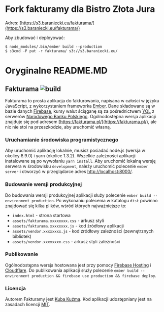 # Fork fakturamy dla Bistro Złota Jura

Adres: [https://s3.baraniecki.eu/fakturama/](https://s3.baraniecki.eu/fakturama/)

Aby zbudować i deployować:

```
$ node_modules/.bin/ember build --production
$ s3cmd -P put -r fakturama/ s3://s3.baraniecki.eu/
```

# Oryginalne README.MD

## Fakturama ![build](https://travis-ci.org/lowski/fakturama.svg?branch=master)

Fakturama to prosta aplikacja do fakturowania, napisana w całości w języku JavaScript, z wykorzystaniem frameworka [Ember](http://emberjs.com/). Dane składowane są w bazie danych [Firebase](https://www.firebase.com/), kursy walut ściąganę są za pośrednictwem [YQL](http://developer.yahoo.com/yql/) z serwerów [Narodowego Banku Polskiego](http://www.nbp.pl/kursy/xml/). Ogólnodostępna wersja aplikacji znajduje się pod adresem [https://fakturama.pl/](https://fakturama.pl/), ale nic nie stoi na przeszkodzie, aby uruchomić własną.

### Uruchamianie środowiska programistycznego

Aby uruchomić aplikację lokalnie, musisz posiadać node.js (wersja w okolicy 8.9.0) i yarn (okolice 1.3.2). Wszelkie zależności aplikacji instalowane są po wywołaniu `yarn install`. Aby uruchomić lokalną wersję serwera w środowisku `development`, należy uruchomić polecenie `ember server` i otworzyć w przeglądarce adres [http://localhost:8000/](http://localhost:8000/).

### Budowanie wersji produkcyjnej

Do budowania wersji produkcyjnej aplikacji służy polecenie `ember build --environment production`. Po wykonaniu polecenia w katalogu `dist` powinno znajdować się kilka plików, wśród których najważniejsze to:

* `index.html` - strona startowa
* `assets/fakturama.xxxxxxxx.css` - arkusz styli
* `assets/fakturama.xxxxxxxx.js` - kod źródłowy aplikacji
* `assets/vendor.xxxxxxxx.js` - kod źródłowy zależności (zewnętrznych bibliotek)
* `assets/vendor.xxxxxxxx.css` - arkusz styli zależności

### Publikowanie

Ogólnodostępna wersja hostowana jest przy pomocy [Firebase Hosting](https://firebase.google.com/) i [Cloudflare](https://www.cloudflare.com/). Do publikowania aplikacji służy polecenie `ember build --environment production && firebase use production && firebase deploy`.

### Licencja

Autorem Fakturamy jest [Kuba Kuźma](https://kubakuzma.com/). Kod aplikacji udostępniany jest na zasadach licencji [MIT](https://raw.githubusercontent.com/cowbell/fakturama/master/LICENSE).
